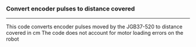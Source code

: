 ### Convert encoder pulses to distance covered
---
This code converts encoder pulses moved by the JGB37-520 to distance covered in cm
The code does not account for motor loading errors on the robot